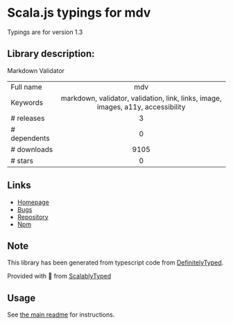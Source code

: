
# Scala.js typings for mdv

Typings are for version 1.3

## Library description:
Markdown Validator

|                    |                 |
| ------------------ | :-------------: |
| Full name          | mdv |
| Keywords           | markdown, validator, validation, link, links, image, images, a11y, accessibility |
| # releases         | 3 |
| # dependents       | 0 |
| # downloads        | 9105 |
| # stars            | 0 |

## Links
- [Homepage](https://github.com/Mermade/mdv#readme)
- [Bugs](https://github.com/Mermade/mdv/issues)
- [Repository](https://github.com/Mermade/mdv)
- [Npm](https://www.npmjs.com/package/mdv)
    


## Note
This library has been generated from typescript code from [DefinitelyTyped](https://definitelytyped.org).

Provided with :purple_heart: from [ScalablyTyped](https://github.com/oyvindberg/ScalablyTyped)

## Usage
See [the main readme](../../readme.md) for instructions.



